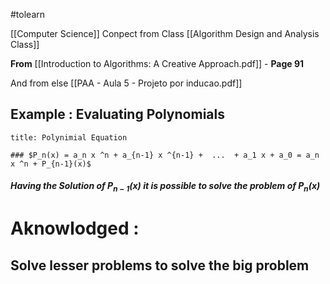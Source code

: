 #tolearn

[[Computer Science]] Conpect from Class [[Algorithm Design and Analysis Class]]

**From** [[Introduction to Algorithms: A Creative Approach.pdf]] - **Page 91**

And from else [[PAA - Aula 5 - Projeto por inducao.pdf]]
	
## **Example** : Evaluating Polynomials

```ad-note
title: Polynimial Equation

### $P_n(x) = a_n x ^n + a_{n-1} x ^{n-1} +  ...  + a_1 x + a_0 = a_n x ^n + P_{n-1}(x)$ 
```

##### Having the Solution of $P_{n-1}(x)$ it is possible to solve the problem of $P_n(x)$



# **Aknowlodged** :
## Solve lesser problems to solve the big problem